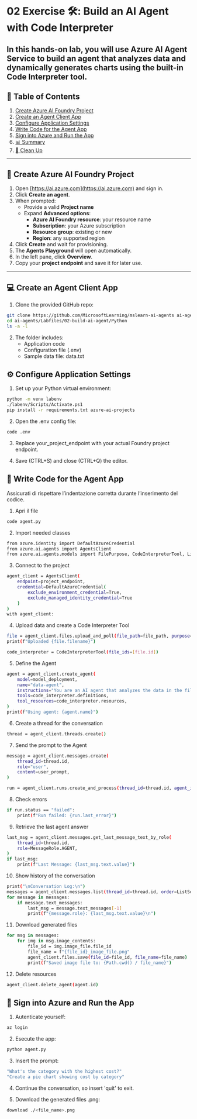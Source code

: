 # 02 Exercise 🛠️: Build an AI Agent with Code Interpreter

In this hands-on lab, you will use **Azure AI Agent Service** to build an agent that analyzes data and dynamically generates charts using the built-in **Code Interpreter** tool.  
---

## 📌 Table of Contents

1. [Create Azure AI Foundry Project](#create-azure-ai-foundry-project)
2. [Create an Agent Client App](#create-an-agent-client-app)
3. [Configure Application Settings](#configure-application-settings)
4. [Write Code for the Agent App](#write-code-for-the-agent-app)
5. [Sign into Azure and Run the App](#sign-into-azure-and-run-the-app)
6. [📊 Summary](#-summary)
7. [🧹 Clean Up](#-clean-up)

---

## 🔧 Create Azure AI Foundry Project

1. Open [https://ai.azure.com](https://ai.azure.com) and sign in.
2. Click **Create an agent**.
3. When prompted:
   - Provide a valid **Project name**
   - Expand **Advanced options**:
     - **Azure AI Foundry resource**: your resource name  
     - **Subscription**: your Azure subscription  
     - **Resource group**: existing or new  
     - **Region**: any supported region  
4. Click **Create** and wait for provisioning.
5. The **Agents Playground** will open automatically.
6. In the left pane, click **Overview**.
7. Copy your **project endpoint** and save it for later use.

---

## 💻 Create an Agent Client App

1. Clone the provided GitHub repo:

```bash
git clone https://github.com/MicrosoftLearning/mslearn-ai-agents ai-agents
cd ai-agents/Labfiles/02-build-ai-agent/Python
ls -a -l
```
2. The folder includes:
    - Application code
    - Configuration file (.env)
    - Sample data file: data.txt

## ⚙️ Configure Application Settings
 1. Set up your Python virtual environment:
 ```bash
python -m venv labenv
./labenv/Scripts/Activate.ps1
pip install -r requirements.txt azure-ai-projects
```
2. Open the .env config file:
 ```bash
 code .env
  ```
3. Replace your_project_endpoint with your actual Foundry project endpoint.

4. Save (CTRL+S) and close (CTRL+Q) the editor.

## 🧠 Write Code for the Agent App
Assicurati di rispettare l’indentazione corretta durante l’inserimento del codice.

1. Apri il file
 ```bash
 code agent.py
  ```

2. Import needed classes
```bash
from azure.identity import DefaultAzureCredential
from azure.ai.agents import AgentsClient
from azure.ai.agents.models import FilePurpose, CodeInterpreterTool, ListSortOrder, MessageRole
  ```

3. Connect to the project
```bash
agent_client = AgentsClient(
    endpoint=project_endpoint,
    credential=DefaultAzureCredential(
        exclude_environment_credential=True,
        exclude_managed_identity_credential=True
    )
)
with agent_client:
  ```

4. Upload data and create a Code Interpreter Tool
```bash
file = agent_client.files.upload_and_poll(file_path=file_path, purpose=FilePurpose.AGENTS)
print(f"Uploaded {file.filename}")

code_interpreter = CodeInterpreterTool(file_ids=[file.id])
  ```

5. Define the Agent
```bash
agent = agent_client.create_agent(
    model=model_deployment,
    name="data-agent",
    instructions="You are an AI agent that analyzes the data in the file that has been uploaded. If the user requests a chart, create it and save it as a .png file.",
    tools=code_interpreter.definitions,
    tool_resources=code_interpreter.resources,
)
print(f"Using agent: {agent.name}")
  ```

6. Create a thread for the conversation
```bash
thread = agent_client.threads.create()
  ```

7. Send the prompt to the Agent
```bash
message = agent_client.messages.create(
    thread_id=thread.id,
    role="user",
    content=user_prompt,
)

run = agent_client.runs.create_and_process(thread_id=thread.id, agent_id=agent.id)
  ```

8. Check errors
```bash
if run.status == "failed":
    print(f"Run failed: {run.last_error}")
  ```

9. Retrieve the last agent answer
```bash
last_msg = agent_client.messages.get_last_message_text_by_role(
    thread_id=thread.id,
    role=MessageRole.AGENT,
)
if last_msg:
    print(f"Last Message: {last_msg.text.value}")
  ```

10. Show history of the conversation
```bash
print("\nConversation Log:\n")
messages = agent_client.messages.list(thread_id=thread.id, order=ListSortOrder.ASCENDING)
for message in messages:
    if message.text_messages:
        last_msg = message.text_messages[-1]
        print(f"{message.role}: {last_msg.text.value}\n")
  ```


11. Download generated files
```bash
for msg in messages:
    for img in msg.image_contents:
        file_id = img.image_file.file_id
        file_name = f"{file_id}_image_file.png"
        agent_client.files.save(file_id=file_id, file_name=file_name)
        print(f"Saved image file to: {Path.cwd() / file_name}")
  ```

12. Delete resources
```bash
agent_client.delete_agent(agent.id)
  ```

## 🔐 Sign into Azure and Run the App
1. Autenticate yourself:
```bash
az login 
```

2. Esecute the app:
```bash
python agent.py 
```

3. Insert the prompt:
```bash
"What's the category with the highest cost?"
"Create a pie chart showing cost by category"
```

4. Continue the conversation, so insert 'quit' to exit.

5. Download the generated files .png:
```bash
download ./<file_name>.png
```